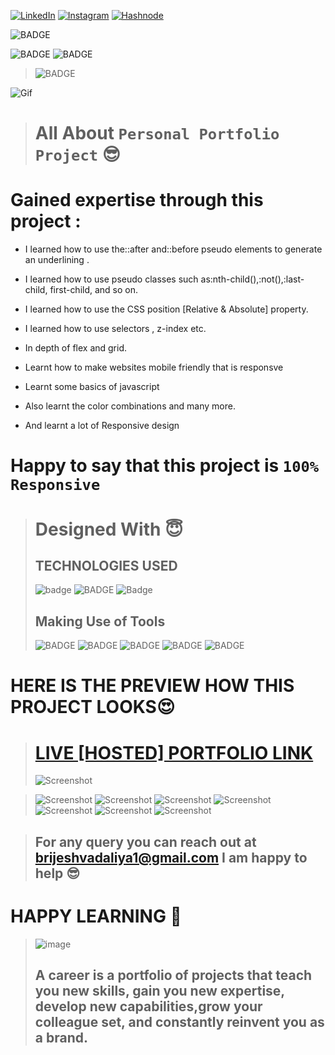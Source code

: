 
<!-- Social Links -->

[![LinkedIn][linkedin-shield]][linkedin-url]
[![Instagram][instagram-shield]][instagram-url]
[![Hashnode][hashnode-shield]][hashnode-url]

![BADGE](https://img.shields.io/badge/PERSONAL-PORTFOLIO-lightgrey)

![BADGE](https://img.shields.io/badge/HTML-CSS-lightgrey)
![BADGE](https://img.shields.io/badge/JS-JAVASCRIPT-lightgrey)

>![BADGE](https://img.shields.io/badge/MADE%20WITH%20FUN%20BY-BRIJESH%20VADALIA-blue)


![Gif](https://cdn.dribbble.com/users/5720644/screenshots/13912339/media/cfc570f6891e4aef4ae3c5282a767847.gif)

> # All About `Personal Portfolio Project` 😎

# **Gained expertise through this project :**

- I learned how to use the::after and::before pseudo elements to generate an underlining .

- I learned how to use pseudo classes such as:nth-child(),:not(),:last-child, first-child, and so on.

- I learned how to use the CSS position [Relative & Absolute] property.

- I learned how to use selectors , z-index etc. 

- In depth of flex and grid.

- Learnt how to make websites mobile friendly that is responsve

- Learnt some basics of javascript

- Also learnt the color combinations and many more.

- And learnt a lot of Responsive design

# __Happy to say that this project is `100% Responsive`__

># Designed With 😇
>## TECHNOLOGIES USED 
>![badge](https://img.shields.io/badge/HTML5-HTML5-orange)
>![BADGE](https://img.shields.io/badge/CSS3-CSS3-blue)
>![Badge](https://img.shields.io/badge/JS-Javascript-yellow)
>## Making Use of Tools
>![BADGE](https://img.shields.io/badge/GOOGLE-CHROME-blue)
>![BADGE](https://img.shields.io/badge/GIT-HUB-lightgrey)
>![BADGE](https://img.shields.io/badge/VS-CODE-blue)
>![BADGE](https://img.shields.io/badge/GIT-GIT-orange)
>![BADGE](https://img.shields.io/badge/NETLIFY-NETLIFY-blue)




# HERE IS THE PREVIEW HOW THIS PROJECT LOOKS😍
># [LIVE [HOSTED] PORTFOLIO LINK](https://brijesh8128-portfolio.netlify.app/ "Project-Portfolio-Netlify")
>![Screenshot](./screenshot/screenshot-1.png)
<!-- >![Screenshot](./screenshot/screenshot-2.png) -->
<!-- >![Screenshot](./screenshot/screenshot-3.png) -->
>![Screenshot](./screenshot/screenshot-4.png)
>![Screenshot](./screenshot/screenshot-5.png)
>![Screenshot](./screenshot/screenshot-6.png)
>![Screenshot](./screenshot/screenshot-7.png)
>![Screenshot](./screenshot/screenshot-8.png)
>![Screenshot](./screenshot/screenshot-9.png)
>![Screenshot](./screenshot/screenshot-10.png)

>## For any query you can reach out at brijeshvadaliya1@gmail.com I am happy to help 😎

# HAPPY LEARNING 🤩
>![image](https://raw.githubusercontent.com/ikeyurp/ikeyurp/master/src/Comp-Man.gif)
>## A career is a portfolio of projects that teach you new skills, gain you new expertise, develop new capabilities,grow your colleague set, and constantly reinvent you as a brand.












<!-- Linkedin -->

[linkedin-shield]: https://img.shields.io/badge/-LinkedIn-black.svg?style=for-the-badge&logo=linkedin&colorB=0B5FBB
[linkedin-url]: https://www.linkedin.com/in/brijesh-vadaliya-16b3a2202/

<!-- Instagram -->

[instagram-shield]: https://img.shields.io/badge/Instagram-%23E4405F.svg?style=for-the-badge&logo=Instagram&logoColor=white
[instagram-url]: https://www.instagram.com/brijesh_vadaliya_8128/


<!-- Hashnode -->

[hashnode-shield]: https://img.shields.io/badge/Hashnode-2962FF?style=for-the-badge&logo=hashnode&logoColor=white
[hashnode-url]: https://brijeshvadaliya8128.hashnode.dev/




